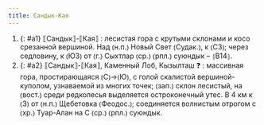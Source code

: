 ```yaml
---
title: Сандык-Кая
---
```


1. {: #a1} ⟦Сандык⟧-⟦Кая⟧
: лесистая гора с крутыми склонами и косо срезанной вершиной. Над ⦅н.п.⦆ Новый Свет ⦅Судак.⦆, к ⦅СЗ⦆; через седловину, к ⦅ЮЗ⦆ от ⦅г.⦆ Сыхтлар ⦅ср.⦆ ⦅рпл.⦆ суюндык – ⦃В14⦄.
2. {: #a2} ⟦Сандык⟧-⟦Кая⟧, Каменный Лоб, Кызылташ ❓
: массивная гора, простирающаяся ⦅С⦆→⦅Ю⦆, с голой скалистой вершиной-куполом, узнаваемой из многих точек; ⦅зап.⦆ склон лесистый, на ⦅вост.⦆ среди редколесья выделяется остроконечный утес. В 4 км к ⦅З⦆ от ⦅н.п.⦆ Щебетовка ⦅Феодос.⦆; соединяется волнистым отрогом с ⦅хр.⦆ Туар-Алан на С ⦅ср.⦆ ⦅рпл.⦆ суюндык.
